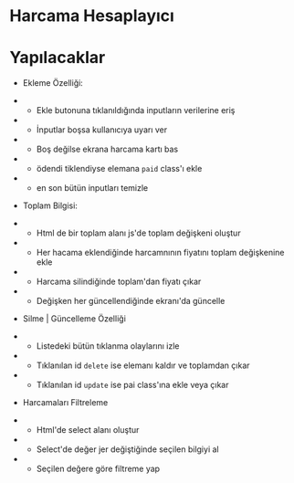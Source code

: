 # Harcama Hesaplayıcı

# Yapılacaklar

- Ekleme Özelliği:
- - Ekle butonuna tıklanıldığında inputların verilerine eriş
- - İnputlar boşsa kullanıcıya uyarı ver
- - Boş değilse ekrana harcama kartı bas
- - ödendi tiklendiyse elemana `paid` class'ı ekle
- - en son bütün inputları temizle

- Toplam Bilgisi:
- - Html de bir toplam alanı js'de toplam değişkeni oluştur
- - Her hacama eklendiğinde harcamnının fiyatını toplam değişkenine ekle
- - Harcama silindiğinde toplam'dan fiyatı çıkar
- - Değişken her güncellendiğinde ekranı'da güncelle

- Silme | Güncelleme Özelliği
- - Listedeki bütün tıklanma olaylarını izle
- - Tıklanılan id `delete` ise elemanı kaldır ve toplamdan çıkar
- - Tıklanılan id `update` ise pai class'ına ekle veya çıkar

- Harcamaları Filtreleme
- - Html'de select alanı oluştur
- - Select'de değer jer değiştiğinde seçilen bilgiyi al
- - Seçilen değere göre filtreme yap
